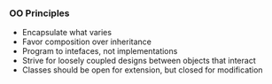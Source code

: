 ### OO Principles

- Encapsulate what varies
- Favor composition over inheritance
- Program to intefaces, not implementations
- Strive for loosely coupled designs between objects that interact
- Classes should be open for extension, but closed for modification

 